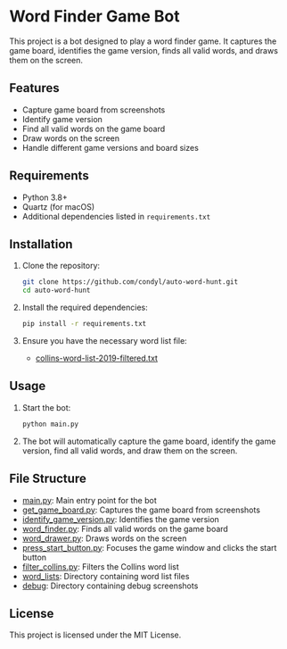 # Word Finder Game Bot

This project is a bot designed to play a word finder game. It captures the game board, identifies the game version, finds all valid words, and draws them on the screen.

## Features

- Capture game board from screenshots
- Identify game version
- Find all valid words on the game board
- Draw words on the screen
- Handle different game versions and board sizes

## Requirements

- Python 3.8+
- Quartz (for macOS)
- Additional dependencies listed in `requirements.txt`

## Installation

1. Clone the repository:
    ```sh
    git clone https://github.com/condyl/auto-word-hunt.git
    cd auto-word-hunt
    ```

2. Install the required dependencies:
    ```sh
    pip install -r requirements.txt
    ```

3. Ensure you have the necessary word list file:
    - [collins-word-list-2019-filtered.txt](http://_vscodecontentref_/0)

## Usage

1. Start the bot:
    ```sh
    python main.py
    ```

2. The bot will automatically capture the game board, identify the game version, find all valid words, and draw them on the screen.

## File Structure

- [main.py](http://_vscodecontentref_/1): Main entry point for the bot
- [get_game_board.py](http://_vscodecontentref_/2): Captures the game board from screenshots
- [identify_game_version.py](http://_vscodecontentref_/3): Identifies the game version
- [word_finder.py](http://_vscodecontentref_/4): Finds all valid words on the game board
- [word_drawer.py](http://_vscodecontentref_/5): Draws words on the screen
- [press_start_button.py](http://_vscodecontentref_/6): Focuses the game window and clicks the start button
- [filter_collins.py](http://_vscodecontentref_/7): Filters the Collins word list
- [word_lists](http://_vscodecontentref_/8): Directory containing word list files
- [debug](http://_vscodecontentref_/9): Directory containing debug screenshots

## License

This project is licensed under the MIT License.